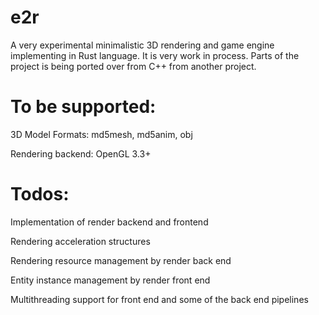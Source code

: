 # e2r

A very experimental minimalistic 3D rendering and game engine implementing in Rust language. It is very work in process. Parts of the project is being ported over from C++ from another project.

# To be supported:

3D Model Formats: md5mesh, md5anim, obj

Rendering backend: OpenGL 3.3+

# Todos:

Implementation of render backend and frontend

Rendering acceleration structures

Rendering resource management by render back end

Entity instance management by render front end

Multithreading support for front end and some of the back end pipelines

